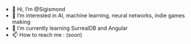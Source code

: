 - 👋 Hi, I’m @Sigismond
- 👀 I’m interested in AI, machine learning, neural networks, indie games making
- 🌱 I’m currently learning SurrealDB and Angular
- 📫 How to reach me : (soon)
